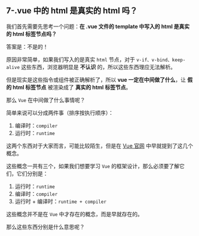 ## 7-.vue 中的 html 是真实的 html 吗？

我们首先需要先思考一个问题：**在 .vue 文件的 template 中写入的 html 是真实的 html 标签节点吗？**

答案是：不是的！

原因非常简单，如果我们写入的是真实 `html` 节点，对于 `v-if、v-bind、keep-alive` 这些东西，浏览器明显是 **不认识** 的，所以这些东西理应无法解析。

但是现实是这些指令或组件被正确解析了，所以 **vue 一定在中间做了什么**，让 **假的 html 标签节点** 被渲染成了 **真实的 html 标签节点**。

那么 `Vue` 在中间做了什么事情呢？

简单来说可以分成两件事（排序按执行顺序）：

1. 编译时：`compiler`
2. 运行时：`runtime`

这两个东西对于大家而言，可能比较陌生，但是在 [Vue 官网](https://cn.vuejs.org/guide/extras/reactivity-in-depth.html#runtime-vs-compile-time-reactivity) 中早就提到了这几个概念。

这些概念一共有三个，如果我们想要学习 `Vue` 的框架设计，那么必须要了解它们，它们分别是：

1. 运行时：`runtime`
2. 编译时：`compiler`
3. 运行时 + 编译时：`runtime + compiler`

这些概念并不是在 `Vue` 中才存在的概念，而是早就存在的。

那么这些东西分别是什么意思呢？

